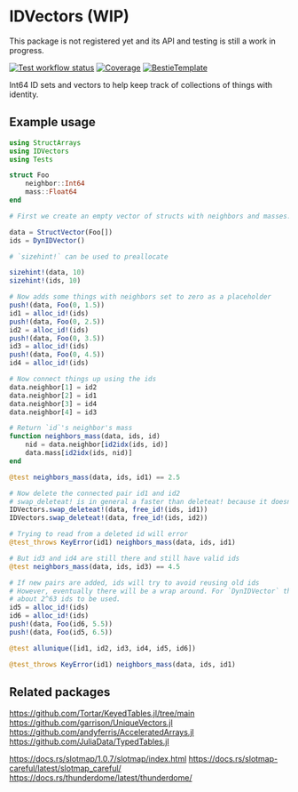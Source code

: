 # IDVectors (WIP)

This package is not registered yet and its API and testing is still a work in progress.

[![Test workflow status](https://github.com/nhz2/IDVectors.jl/actions/workflows/Test.yml/badge.svg?branch=main)](https://github.com/nhz2/IDVectors.jl/actions/workflows/Test.yml?query=branch%3Amain)
[![Coverage](https://codecov.io/gh/nhz2/IDVectors.jl/branch/main/graph/badge.svg)](https://codecov.io/gh/nhz2/IDVectors.jl)
[![BestieTemplate](https://img.shields.io/endpoint?url=https://raw.githubusercontent.com/JuliaBesties/BestieTemplate.jl/main/docs/src/assets/badge.json)](https://github.com/JuliaBesties/BestieTemplate.jl)

Int64 ID sets and vectors to help keep track of collections of things with identity.

## Example usage

```julia
using StructArrays
using IDVectors
using Tests

struct Foo
    neighbor::Int64
    mass::Float64
end

# First we create an empty vector of structs with neighbors and masses.

data = StructVector(Foo[])
ids = DynIDVector()

# `sizehint!` can be used to preallocate

sizehint!(data, 10)
sizehint!(ids, 10)

# Now adds some things with neighbors set to zero as a placeholder
push!(data, Foo(0, 1.5))
id1 = alloc_id!(ids)
push!(data, Foo(0, 2.5))
id2 = alloc_id!(ids)
push!(data, Foo(0, 3.5))
id3 = alloc_id!(ids)
push!(data, Foo(0, 4.5))
id4 = alloc_id!(ids)

# Now connect things up using the ids
data.neighbor[1] = id2
data.neighbor[2] = id1
data.neighbor[3] = id4
data.neighbor[4] = id3

# Return `id`'s neighbor's mass
function neighbors_mass(data, ids, id)
    nid = data.neighbor[id2idx(ids, id)]
    data.mass[id2idx(ids, nid)]
end

@test neighbors_mass(data, ids, id1) == 2.5

# Now delete the connected pair id1 and id2
# swap_deleteat! is in general a faster than deleteat! because it doesn't need to shift everything.
IDVectors.swap_deleteat!(data, free_id!(ids, id1))
IDVectors.swap_deleteat!(data, free_id!(ids, id2))

# Trying to read from a deleted id will error
@test_throws KeyError(id1) neighbors_mass(data, ids, id1)

# But id3 and id4 are still there and still have valid ids
@test neighbors_mass(data, ids, id3) == 4.5

# If new pairs are added, ids will try to avoid reusing old ids
# However, eventually there will be a wrap around. For `DynIDVector` this requires
# about 2^63 ids to be used.
id5 = alloc_id!(ids)
id6 = alloc_id!(ids)
push!(data, Foo(id6, 5.5))
push!(data, Foo(id5, 6.5))

@test allunique([id1, id2, id3, id4, id5, id6])

@test_throws KeyError(id1) neighbors_mass(data, ids, id1)
```







## Related packages

https://github.com/Tortar/KeyedTables.jl/tree/main
https://github.com/garrison/UniqueVectors.jl
https://github.com/andyferris/AcceleratedArrays.jl
https://github.com/JuliaData/TypedTables.jl

https://docs.rs/slotmap/1.0.7/slotmap/index.html
https://docs.rs/slotmap-careful/latest/slotmap_careful/
https://docs.rs/thunderdome/latest/thunderdome/

